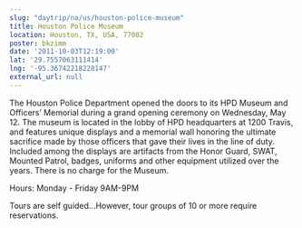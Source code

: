 ```yaml
---
slug: "daytrip/na/us/houston-police-museum"
title: Houston Police Museum
location: Houston, TX, USA, 77002
poster: bkzimm
date: '2011-10-03T12:19:00'
lat: '29.7557063111414'
lng: '-95.36742218228147'
external_url: null
---
```


The Houston Police Department opened the doors to its HPD Museum and Officers’ Memorial during a grand opening ceremony on Wednesday, May 12. The museum is located in the lobby of HPD headquarters at 1200 Travis, and features unique displays and a memorial wall honoring the ultimate sacrifice made by those officers that gave their lives in the line of duty.   Included among the displays are artifacts from the Honor Guard, SWAT, Mounted Patrol, badges, uniforms and other equipment utilized over the years.  There is no charge for the Museum.  

Hours: Monday - Friday 9AM-9PM

Tours are self guided...However, tour groups of 10 or more require reservations.
